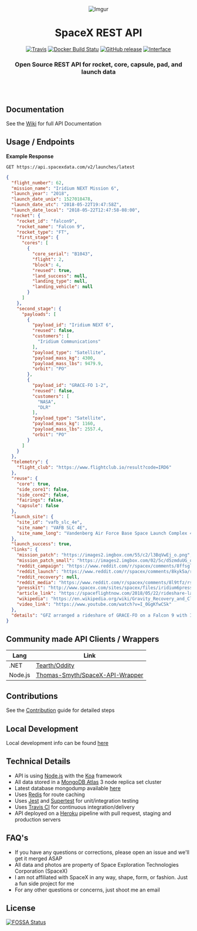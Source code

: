 <div align="center">

![Imgur](https://i.imgur.com/l7JtVma.jpg)

# SpaceX REST API

[![Travis](https://img.shields.io/travis/r-spacex/SpaceX-API.svg?style=flat-square)](https://travis-ci.org/r-spacex/SpaceX-API)
[![Docker Build Statu](https://img.shields.io/docker/build/jakewmeyer/spacex-api.svg?style=flat-square)](https://hub.docker.com/r/jakewmeyer/spacex-api/)
[![GitHub release](https://img.shields.io/github/release/r-spacex/SpaceX-API.svg?style=flat-square)]()
[![Interface](https://img.shields.io/badge/interface-REST-brightgreen.svg?style=flat-square)]()

### Open Source REST API for rocket, core, capsule, pad, and launch data
<br></br>

</div>

## Documentation
See the [Wiki](https://github.com/r-spacex/SpaceX-API/wiki) for full API Documentation

## Usage / Endpoints

**Example Response**

```http
GET https://api.spacexdata.com/v2/launches/latest
```

```json
{
  "flight_number": 62,
  "mission_name": "Iridium NEXT Mission 6",
  "launch_year": "2018",
  "launch_date_unix": 1527018478,
  "launch_date_utc": "2018-05-22T19:47:58Z",
  "launch_date_local": "2018-05-22T12:47:58-08:00",
  "rocket": {
    "rocket_id": "falcon9",
    "rocket_name": "Falcon 9",
    "rocket_type": "FT",
    "first_stage": {
      "cores": [
        {
          "core_serial": "B1043",
          "flight": 2,
          "block": 4,
          "reused": true,
          "land_success": null,
          "landing_type": null,
          "landing_vehicle": null
        }
      ]
    },
    "second_stage": {
      "payloads": [
        {
          "payload_id": "Iridium NEXT 6",
          "reused": false,
          "customers": [
            "Iridium Communications"
          ],
          "payload_type": "Satellite",
          "payload_mass_kg": 4300,
          "payload_mass_lbs": 9479.9,
          "orbit": "PO"
        },
        {
          "payload_id": "GRACE-FO 1-2",
          "reused": false,
          "customers": [
            "NASA",
            "DLR"
          ],
          "payload_type": "Satellite",
          "payload_mass_kg": 1160,
          "payload_mass_lbs": 2557.4,
          "orbit": "PO"
        }
      ]
    }
  },
  "telemetry": {
    "flight_club": "https://www.flightclub.io/result?code=IRD6"
  },
  "reuse": {
    "core": true,
    "side_core1": false,
    "side_core2": false,
    "fairings": false,
    "capsule": false
  },
  "launch_site": {
    "site_id": "vafb_slc_4e",
    "site_name": "VAFB SLC 4E",
    "site_name_long": "Vandenberg Air Force Base Space Launch Complex 4E"
  },
  "launch_success": true,
  "links": {
    "mission_patch": "https://images2.imgbox.com/55/c2/l3BqVwEj_o.png",
    "mission_patch_small": "https://images2.imgbox.com/02/5c/d5zmduUG_o.png",
    "reddit_campaign": "https://www.reddit.com/r/spacex/comments/8ffsgl/iridium6_gracefo_launch_campaign_thread/",
    "reddit_launch": "https://www.reddit.com/r/spacex/comments/8kyk5a/rspacex_iridium_next_6_official_launch_discussion/",
    "reddit_recovery": null,
    "reddit_media": "https://www.reddit.com/r/spacex/comments/8l9tfz/rspacex_iridium6gracefo_media_thread_videos/",
    "presskit": "http://www.spacex.com/sites/spacex/files/iridium6presskit2018521.pdf",
    "article_link": "https://spaceflightnow.com/2018/05/22/rideshare-launch-by-spacex-serves-commercial-and-scientific-customers/",
    "wikipedia": "https://en.wikipedia.org/wiki/Gravity_Recovery_and_Climate_Experiment",
    "video_link": "https://www.youtube.com/watch?v=I_0GgKfwCSk"
  },
  "details": "GFZ arranged a rideshare of GRACE-FO on a Falcon 9 with Iridium following the cancellation of their Dnepr launch contract in 2015. Iridium CEO Matt Desch disclosed in September 2017 that GRACE-FO would be launched on the sixth Iridium NEXT mission. The booster reuse turnaround was a record 4.5 months between flights."
}
```

## Community made API Clients / Wrappers
| Lang  | Link |
| ------------- | ------------- |
| .NET  | [Tearth/Oddity](https://github.com/Tearth/Oddity) |
| Node.js  | [Thomas-Smyth/SpaceX-API-Wrapper](https://github.com/Thomas-Smyth/SpaceX-API-Wrapper) |

## Contributions
See the [Contribution](https://github.com/r-spacex/SpaceX-API/blob/master/CONTRIBUTING.md) guide for detailed steps

## Local Development
Local development info can be found [here](https://github.com/r-spacex/SpaceX-API/wiki/Local-Development)

## Technical Details
* API is using [Node.js](https://nodejs.org/en/) with the [Koa](http://koajs.com/) framework
* All data stored in a [MongoDB Atlas](https://www.mongodb.com/cloud/atlas) 3 node replica set cluster
* Latest database mongodump available [here](https://drive.google.com/drive/folders/0B2DdgKR4GR4xdk1sRGowcUZXeE0?usp=sharing)
* Uses [Redis](https://redis.io/) for route caching
* Uses [Jest](https://facebook.github.io/jest/) and [Supertest](https://github.com/visionmedia/supertest) for unit/integration testing
* Uses [Travis CI](https://travis-ci.org/) for continuous integration/delivery
* API deployed on a [Heroku](https://www.heroku.com/) pipeline with pull request, staging and production servers

## FAQ's
* If you have any questions or corrections, please open an issue and we'll get it merged ASAP
* All data and photos are property of Space Exploration Technologies Corporation (SpaceX)
* I am not affiliated with SpaceX in any way, shape, form, or fashion. Just a fun side project for me
* For any other questions or concerns, just shoot me an email

## License
[![FOSSA Status](https://app.fossa.io/api/projects/git%2Bgithub.com%2Fr-spacex%2FSpaceX-API.svg?type=large)](https://app.fossa.io/projects/git%2Bgithub.com%2Fr-spacex%2FSpaceX-API?ref=badge_large)